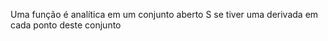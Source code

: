 Uma função é analítica em um conjunto aberto S se tiver uma derivada em cada ponto deste conjunto


